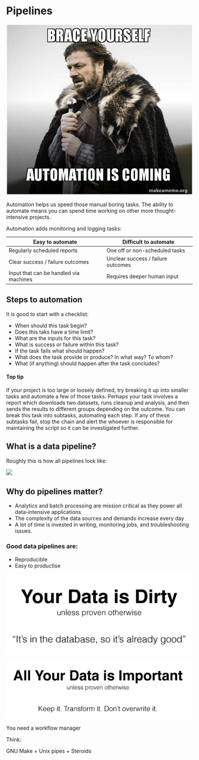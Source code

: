 # Pipelines

![](_static/automation1.jpg)

Automation helps us speed those manual boring tasks. The ability to automate means you can spend time working on other more thought-intensive projects.

Automation adds monitoring and logging tasks:

| **Easy to automate**                   | **Difficult to automate**           |
| -------------------------------------- | ----------------------------------- |
| Regularly scheduled reports            | One off or non-scheduled tasks      |
| Clear success / failure outcomes       | Unclear success / failure  outcomes |
| Input that can be handled via machines | Requires deeper human input         |


## Steps to automation

It is good to start with a checklist:
- When should this task begin?
- Does this taks have a time limit?
- What are the inputs for this task?
- What is success or failure within this task?
- If the task fails what should happen?
- What does the task provide or produce? In what way? To whom?
- What (if anything) should happen after the task concludes?

<div class="alert alert-primary">
  <h4> Top tip </h4>
  If your project is too large or loosely defined, try breaking it up into smaller tasks and automate a few of those tasks. Perhaps your task involves a report which downloads two datasets, runs cleanup and analysis, and then sends the results to different groups depending on the outcome. You can break this task into subtasks, automating each step. If any of these subtasks fail, stop the chain and alert the whoever is responsible for maintaining the script so it can be investigated further.
</div>

## What is a data pipeline?

Roughly this is how all pipelines look like:

![](https://i1.wp.com/datapipesoft.com/wp-content/uploads/2017/05/data-pipeline.png?fit=651%2C336&ssl=1)

## Why do pipelines matter?

- Analytics and batch processing are mission critical as they power all data-intensive applications
- The complexity of the data sources and demands increase every day
- A lot of time is invested in writing, monitoring jobs, and troubleshooting issues.

### Good data pipelines are:

- Reproducible
- Easy to productise

![](_static/gooddata.png)

![](_static/gooddata1.png)

 You need a workflow manager

<div class="alert alert-custom">
Think:

GNU Make + Unix pipes + Steroids
</div>
